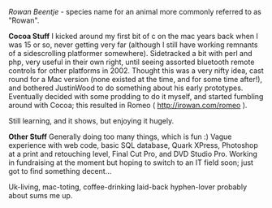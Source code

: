 

*Rowan Beentje* - species name for an animal more commonly referred to as "Rowan".

**Cocoa Stuff**
I kicked around my first bit of c on the mac years back when I was 15 or so, never getting very far (although I still have working remnants of a sidescrolling platformer somewhere).  Sidetracked a bit with perl and php, very useful in their own right, until seeing assorted bluetooth remote controls for other platforms in 2002.  Thought this was a very nifty idea, cast round for a Mac version (none existed at the time, and for some time after!), and bothered JustinWood to do something about his early prototypes.  Eventually decided with some prodding to do it myself, and started fumbling around with Cocoa; this resulted in Romeo ( http://irowan.com/romeo ).

Still learning, and it shows, but enjoying it hugely.

**Other Stuff**
Generally doing too many things, which is fun :)  Vague experience with web code, basic SQL database, Quark XPress, Photoshop at a print and retouching level, Final Cut Pro, and DVD Studio Pro.  Working in fundraising at the moment but hoping to switch to an IT field soon; just got to find something decent...

Uk-living, mac-toting, coffee-drinking laid-back hyphen-lover probably about sums me up.
